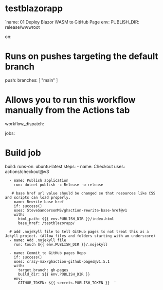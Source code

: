 # testblazorapp


`name: 01 Deploy Blazor WASM to GitHub Page
env:
  PUBLISH_DIR: release/wwwroot
  
on:
  # Runs on pushes targeting the default branch
  push:
    branches: [ "main" ]

  # Allows you to run this workflow manually from the Actions tab
  workflow_dispatch:


jobs:
  # Build job
  build:
    runs-on: ubuntu-latest
    steps:
      - name: Checkout
        uses: actions/checkout@v3
        
      - name: Publish application
        run: dotnet publish -c Release -o release
        
       # base href url value should be changed so that resources like CSS and scripts can load properly. 
      - name: Rewrite base href
        if: success()
        uses: SteveSandersonMS/ghaction-rewrite-base-href@v1
        with:
          html_path: ${{ env.PUBLISH_DIR }}/index.html
          base_href: /testblazorapp/
        
      # add .nojekyll file to tell GitHub pages to not treat this as a Jekyll project. (Allow files and folders starting with an underscore)
      - name: Add .nojekyll file
        run: touch ${{ env.PUBLISH_DIR }}/.nojekyll

      - name: Commit to GitHub pages Repo
        if: success()
        uses: crazy-max/ghaction-github-pages@v1.5.1
        with:
          target_branch: gh-pages
          build_dir: ${{ env.PUBLISH_DIR }}
        env:
          GITHUB_TOKEN: ${{ secrets.PUBLISH_TOKEN }}  `
